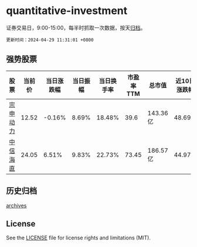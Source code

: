 # quantitative-investment

证券交易日，9:00-15:00，每半时抓取一次数据，按天[归档](archives)。

`更新时间：2024-04-29 11:31:01 +0800`

## 强势股票

|股票|当前价|当日涨跌幅|当日振幅|当日换手率|市盈率TTM|总市值|近10日涨跌幅|
|----|----|----|----|----|----|----|----|
|[宗申动力](https://xueqiu.com/S/SZ001696)|12.52|-0.16%|8.69%|18.48%|39.6|143.36亿|48.69%|
|[中信海直](https://xueqiu.com/S/SZ000099)|24.05|6.51%|9.83%|22.73%|73.45|186.57亿|44.97%|

## 历史归档

[archives](archives)

## License

See the [LICENSE](LICENSE) file for license rights and limitations (MIT).